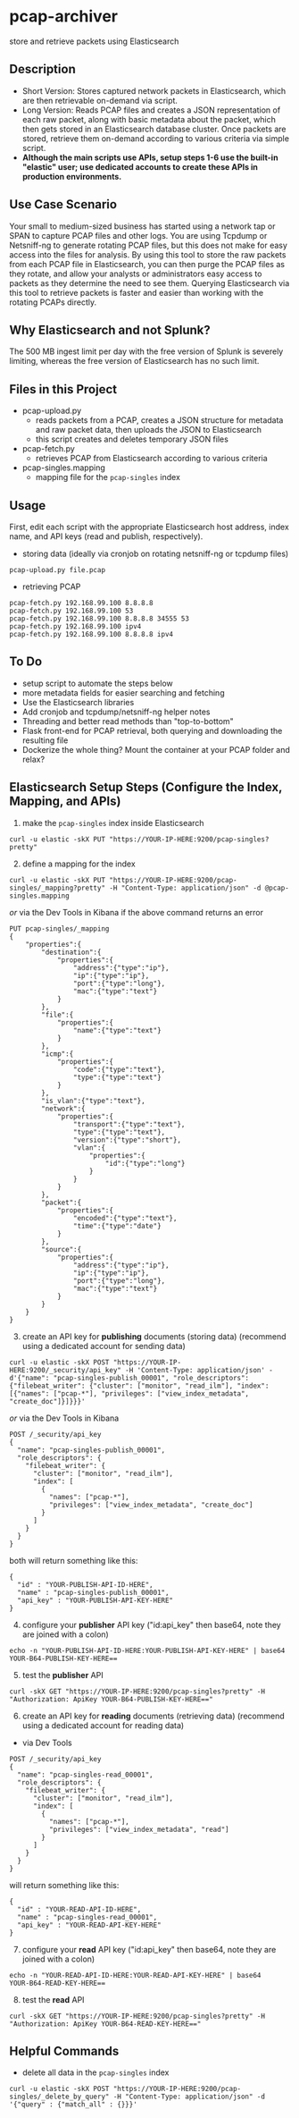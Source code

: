 # pcap-archiver
store and retrieve packets using Elasticsearch

## Description
- Short Version: Stores captured network packets in Elasticsearch, which are then retrievable on-demand via script.
- Long Version: Reads PCAP files and creates a JSON representation of each raw packet, along with basic metadata about the packet, which then gets stored in an Elasticsearch database cluster. Once packets are stored, retrieve them on-demand according to various criteria via simple script.
- **Although the main scripts use APIs, setup steps 1-6 use the built-in "elastic" user; use dedicated accounts to create these APIs in production environments.**

## Use Case Scenario
Your small to medium-sized business has started using a network tap or SPAN to capture PCAP files and other logs. You are using Tcpdump or Netsniff-ng to generate rotating PCAP files, but this does not make for easy access into the files for analysis. By using this tool to store the raw packets from each PCAP file in Elasticsearch, you can then purge the PCAP files as they rotate, and allow your analysts or administrators easy access to packets as they determine the need to see them. Querying Elasticsearch via this tool to retrieve packets is faster and easier than working with the rotating PCAPs directly.

## Why Elasticsearch and not Splunk?
The 500 MB ingest limit per day with the free version of Splunk is severely limiting, whereas the free version of Elasticsearch has no such limit.

## Files in this Project
- pcap-upload.py
	- reads packets from a PCAP, creates a JSON structure for metadata and raw packet data, then uploads the JSON to Elasticsearch
	- this script creates and deletes temporary JSON files
- pcap-fetch.py
	- retrieves PCAP from Elasticsearch according to various criteria
- pcap-singles.mapping
	- mapping file for the ```pcap-singles``` index

## Usage
First, edit each script with the appropriate Elasticsearch host address, index name, and API keys (read and publish, respectively).
- storing data (ideally via cronjob on rotating netsniff-ng or tcpdump files)
```
pcap-upload.py file.pcap
```
- retrieving PCAP
```
pcap-fetch.py 192.168.99.100 8.8.8.8
pcap-fetch.py 192.168.99.100 53
pcap-fetch.py 192.168.99.100 8.8.8.8 34555 53
pcap-fetch.py 192.168.99.100 ipv4
pcap-fetch.py 192.168.99.100 8.8.8.8 ipv4
```

## To Do
- setup script to automate the steps below
- more metadata fields for easier searching and fetching
- Use the Elasticsearch libraries
- Add cronjob and tcpdump/netsniff-ng helper notes
- Threading and better read methods than "top-to-bottom"
- Flask front-end for PCAP retrieval, both querying and downloading the resulting file
- Dockerize the whole thing? Mount the container at your PCAP folder and relax?

## Elasticsearch Setup Steps (Configure the Index, Mapping, and APIs)
1. make the ```pcap-singles``` index inside Elasticsearch
```
curl -u elastic -skX PUT "https://YOUR-IP-HERE:9200/pcap-singles?pretty"
```

2. define a mapping for the index
```
curl -u elastic -skX PUT "https://YOUR-IP-HERE:9200/pcap-singles/_mapping?pretty" -H "Content-Type: application/json" -d @pcap-singles.mapping
```
_or_ via the Dev Tools in Kibana if the above command returns an error
```
PUT pcap-singles/_mapping
{
	"properties":{
		"destination":{
			"properties":{
				"address":{"type":"ip"},
				"ip":{"type":"ip"},
				"port":{"type":"long"},
				"mac":{"type":"text"}
			}
		},
		"file":{
			"properties":{
				"name":{"type":"text"}
			}
		},
		"icmp":{
			"properties":{
				"code":{"type":"text"},
				"type":{"type":"text"}
			}
		},
		"is_vlan":{"type":"text"},
		"network":{
			"properties":{
				"transport":{"type":"text"},
				"type":{"type":"text"},
				"version":{"type":"short"},
				"vlan":{
					"properties":{
						"id":{"type":"long"}
					}
				}
			}
		},
		"packet":{
			"properties":{
				"encoded":{"type":"text"},
				"time":{"type":"date"}
			}
		},
		"source":{
			"properties":{
				"address":{"type":"ip"},
				"ip":{"type":"ip"},
				"port":{"type":"long"},
				"mac":{"type":"text"}
			}
		}
	}
}
```

3. create an API key for **publishing** documents (storing data) (recommend using a dedicated account for sending data)
```
curl -u elastic -skX POST "https://YOUR-IP-HERE:9200/_security/api_key" -H 'Content-Type: application/json' -d'{"name": "pcap-singles-publish_00001", "role_descriptors": {"filebeat_writer": {"cluster": ["monitor", "read_ilm"], "index": [{"names": ["pcap-*"], "privileges": ["view_index_metadata", "create_doc"]}]}}}'
```
_or_ via the Dev Tools in Kibana
```
POST /_security/api_key
{
  "name": "pcap-singles-publish_00001", 
  "role_descriptors": {
    "filebeat_writer": { 
      "cluster": ["monitor", "read_ilm"],
      "index": [
        {
          "names": ["pcap-*"],
          "privileges": ["view_index_metadata", "create_doc"]
        }
      ]
    }
  }
}
```
both will return something like this:
```
{
  "id" : "YOUR-PUBLISH-API-ID-HERE",
  "name" : "pcap-singles-publish_00001",
  "api_key" : "YOUR-PUBLISH-API-KEY-HERE"
}
```

4. configure your **publisher** API key ("id:api_key" then base64, note they are joined with a colon)
```
echo -n "YOUR-PUBLISH-API-ID-HERE:YOUR-PUBLISH-API-KEY-HERE" | base64
YOUR-B64-PUBLISH-KEY-HERE==
```

5. test the **publisher** API
```
curl -skX GET "https://YOUR-IP-HERE:9200/pcap-singles?pretty" -H "Authorization: ApiKey YOUR-B64-PUBLISH-KEY-HERE=="
```

6. create an API key for **reading** documents (retrieving data) (recommend using a dedicated account for reading data)
- via Dev Tools
```
POST /_security/api_key
{
  "name": "pcap-singles-read_00001", 
  "role_descriptors": {
    "filebeat_writer": { 
      "cluster": ["monitor", "read_ilm"],
      "index": [
        {
          "names": ["pcap-*"],
          "privileges": ["view_index_metadata", "read"]
        }
      ]
    }
  }
}
```
will return something like this:
```
{
  "id" : "YOUR-READ-API-ID-HERE",
  "name" : "pcap-singles-read_00001",
  "api_key" : "YOUR-READ-API-KEY-HERE"
}
```

7. configure your **read** API key ("id:api_key" then base64, note they are joined with a colon)
```
echo -n "YOUR-READ-API-ID-HERE:YOUR-READ-API-KEY-HERE" | base64
YOUR-B64-READ-KEY-HERE==
```

8. test the **read** API
```
curl -skX GET "https://YOUR-IP-HERE:9200/pcap-singles?pretty" -H "Authorization: ApiKey YOUR-B64-READ-KEY-HERE=="
```

## Helpful Commands
- delete all data in the ```pcap-singles``` index
```
curl -u elastic -skX POST "https://YOUR-IP-HERE:9200/pcap-singles/_delete_by_query" -H "Content-Type: application/json" -d '{"query" : {"match_all" : {}}}'
```
